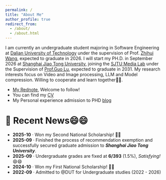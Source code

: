 ```yaml
---
permalink: /
title: "About Me"
author_profile: true
redirect_from: 
  - /about/
  - /about.html
---
```


I am currently an undergraduate student majoring in Software Engineering at [Dalian University of Technology](https://www.dlut.edu.cn/) under the supervision of Prof. [Zhihui Wang](https://faculty.dlut.edu.cn/2010015018/zh_CN/index.htm), expected to graduate in 2026. I will start my PH.D. in September 2026 at [Shanghai Jiao Tong University](https://www.sjtu.edu.cn/), joining the [SJTU Media Lab](https://medialab.sjtu.edu.cn/) under the Supervision of [Prof.Guo Lu](https://guolusjtu.github.io/guoluhomepage/), expected to graduate in 2031. My research interests focus on Video and Image processing, LLM and Model compression. Willing to cooperate and learn together💪💪.

- [My Rednote](https://www.xiaohongshu.com/user/profile/63df73c400000000260056ff), Welcome to follow!
- You can find my [CV](../files/Eng-CV.pdf)
- My Personal experience admission to PHD [blog](https://zhuanlan.zhihu.com/p/1955636738031622135)

# 📰 Recent News😄😄

- **2025-10** · Won my Second National Scholarship! 🥳🥳  
- **2025-09** · Finished the process of recommendation exemption and successfully secured graduate admission to ***Shanghai Jiao Tong University***.  
- **2025-09** · Undergraduate grades are fixed at **6/393** (1.5%), *Satisfying!* 😄😄  
- **2024-10** · Won my First National Scholarship! 🥳🥳
- **2022-09** · Admitted to @DUT for Undergraduate studies (2022 - 2026)

